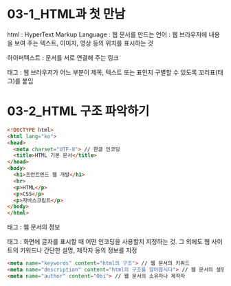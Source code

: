 # 03-1_HTML과 첫 만남

html : HyperText Markup Language : 웹 문서를 만드는 언어 : 웹 브라우저에 내용을 보여 주는 텍스트, 이미지, 영상 등의 위치를 표시하는 것

하이퍼텍스트 : 문서를 서로 연결해 주는 링크

태그 : 웹 브라우저가 어느 부분이 제목, 텍스트 또는 표인지 구별할 수 있도록 꼬리표(태그)를 붙임

# 03-2_HTML 구조 파악하기

```html
<!DOCTYPE html>
<html lang="ko">
<head>
  <meta charset="UTF-8"> // 한글 인코딩
  <title>HTML 기본 문서</title>
</head>
<body>
  <h1>프런트엔드 웹 개발</h1>
  <hr>
  <p>HTML</p>
  <p>CSS</p>
  <p>자바스크립트</p>
</body>
</html>
```

<head> 태그 : 웹 문서의 정보

<meta> 태그 : 화면에 글자를 표시할 때 어떤 인코딩을 사용할지 지정하는 것. 그 외에도 웹 사이트의 키워드나 간단한 설명, 제작자 등의 정보를 지정

```html
<meta name="keywords" content="html의 구조"> // 웹 문서의 키워드
<meta name="description" content="html의 구조를 알아봅시다"> // 웹 문서의 설명
<meta name="author" content="Obi"> // 웹 문서의 소유자나 제작자
```

<title> 태그 : 제목 표시줄

---

<body> 태그 : 웹 브라우저에 보여 줄 내용

1. 인터넷이나 웹 사이트를 검색할 때 필요한 내용을 정확히 찾을 수 있다.

### 주요 시맨틱 태그

<header> : 헤더 영역

<nav> : 같은 웹 문서 안에서 다른 위치로 연결하거나 다른 웹 문서로 연결하는 링크를 만든다.

```html
<header>
      <div id="logo">
        <a href="index-footer.html">
          <h1>Dream Jeju</h1>
        </a>
      </div>
      <nav>
        <ul id="topMenu">
          <li><a href="#">단체 여행</a></li>
          <li><a href="#">맞춤 여행</a></li>
          <li><a href="#">갤러리</a></li>
          <li><a href="#">문의하기</a></li>
        </ul>
      </nav>
    </header>
```

<main> : 웹 문서마다 다르게 보여주는 내용으로 구성. 한 번만 사용할 수 있다.

<article> : 웹에서 실제로 보여 주고 싶은 내용을 넣는다. 여러 개 사용가능, 안에 <section> 태그 넣을 수도 있다.

<section> : 콘텐츠 영역을 나타냄. 몇 개의 콘텐츠를 묶는 용도로, <article> 태그는 블로그의 포스트처럼 독립된 콘텐츠로 쓴다.

단순히 스타일을 적용하려고 콘텐츠를 묶으려면 <div> 태그를 사용함.

```html
<main class="contents">
      <section id="headling">
        <h2>몸과 마음이 치유되는 섬</h2>                  
        <div class="detail"> 
          <img src="images/healing.jpg">                            
          <b><p>쉼(Healing)의 공간으로 안내합니다</p></b>          
          <p>탁 트인 바다, 시원한 바람에 몸을 맡기고 뚜벅뚜벅 오름을 오르고 올렛길을 걷다보면 온전히 나에게 집중할 수 있습니다. </p>        
        </div>        
        <div class="schedule">
          <h3>상세 일정</h3>
          <ul>
            <li>여행 기간 : 2박 3일</li>
            <li>여행 일정 : (여행 일정은 상담을 통해 결정 및 조정 가능합니다)</li>
          </ul> 
        </div>
      </section>
      <section id="activity">
        <h2>다양한 액티비티가 기다리는 섬</h2>
        <div class="detail">          
          <img src="images/activity.jpg">
          <b><p>모험과 스릴이 넘치는 레저의 천국으로 안내합니다.</p></b>          
          <p>둘러보기만 하는 여행을 하셨나요? </p>
          <p>하늘을 날며 시원한 바다를 내려다보는 패러글라이등과 투명한 물빛 속을 여행하는 스킨스쿠버... 아름다운 제주 해안도로를 씽씽 전동바이크나 전동킥보드로 달려보세요. 시원한 바다를 가까이에서 느낄 수 있는 요트 체험과 배낚시도 빼놓을 수 없겠죠?</p>
        </div>
      </section>
    </main>
```

<aside> : 사이드 바 영역

<footer> : 맨 아래쪽에 있는 푸터 영역. 사이트 제작 정보나 저작권 정보, 연락처 등을 넣음. 푸터 영역에서 다른 시맨틱 태그를 사용 가능. 

```html
<footer>    
      <section id="bottomMenu">
        <ul>
          <li><a href="#">회사 소개</a></li>
          <li><a href="#">개인정보처리방침</a></li>
          <li><a href="#">여행약관</a></li>
          <li><a href="#">사이트맵</a></li>
        </ul>
      </section>   
    </footer>  
  </div> 
</body>
</html>
```

<div> : 문서 구조를 만들 때 사용. id나 class 속성을 사용해서 문서 구조를 만들거나 스타일을 적용할 때 사용함.

```html
<header>
      <div id="logo">
        <a href="index-footer.html">
          <h1>Dream Jeju</h1>
        </a>
      </div>
      <nav>
        <ul id="topMenu">
          <li><a href="#">단체 여행</a></li>
          <li><a href="#">맞춤 여행</a></li>
          <li><a href="#">갤러리</a></li>
          <li><a href="#">문의하기</a></li>
        </ul>
      </nav>
    </header>
```
